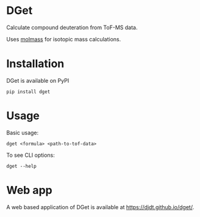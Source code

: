 # DGet
Calculate compound deuteration from ToF-MS data.

Uses [molmass](https://github.com/cgohlke/molmass) for isotopic mass calculations.

# Installation
DGet is available on PyPI

```pip install dget```

# Usage
Basic usage:

```dget <formula> <path-to-tof-data>```

To see CLI options:

```dget --help```

# Web app
A web based application of DGet is available at https://djdt.github.io/dget/.
